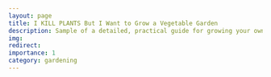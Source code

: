 ```yaml
---
layout: page
title: I KILL PLANTS But I Want to Grow a Vegetable Garden
description: Sample of a detailed, practical guide for growing your own vegetable garden
img:
redirect:
importance: 1
category: gardening
---
```

